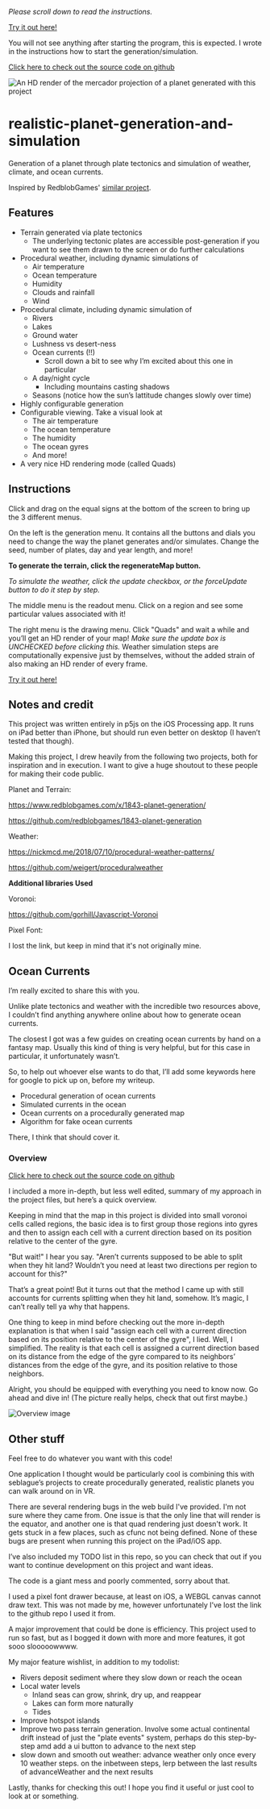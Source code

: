 *_Please scroll down to read the instructions._*

[Try it out here!](https://freezedriedmangos.github.io/realistic-planet-generation-and-simulation/build/index.html)

You will not see anything after starting the program, this is expected. I wrote in the instructions how to start the generation/simulation.

[Click here to check out the source code on github](https://github.com/FreezeDriedMangos/realistic-planet-generation-and-simulation)

![An HD render of the mercador projection of a planet generated with this project](Showoff/IMG_1550.PNG?raw=true "HD Render of Default Seed")

# realistic-planet-generation-and-simulation

Generation of a planet through plate tectonics and simulation of weather, climate, and ocean currents.

Inspired by RedblobGames' [similar project](https://github.com/redblobgames/1843-planet-generation).

## Features

- Terrain generated via plate tectonics 
    - The underlying tectonic plates are accessible post-generation if you want to see them drawn to the screen or do further calculations 
- Procedural weather, including dynamic simulations of
    - Air temperature 
    - Ocean temperature 
    - Humidity
    - Clouds and rainfall
    - Wind
- Procedural climate, including dynamic simulation of
    - Rivers
    - Lakes
    - Ground water
    - Lushness vs desert-ness
    - Ocean currents (!!)
        - Scroll down a bit to see why I’m excited about this one in particular 
    - A day/night cycle
        - Including mountains casting shadows
    - Seasons (notice how the sun’s lattitude changes slowly over time)
- Highly configurable generation
- Configurable viewing. Take a visual look at 
    - The air temperature 
    - The ocean temperature 
    - The humidity
    - The ocean gyres
    - And more!
- A very nice HD rendering mode (called Quads)

## Instructions

Click and drag on the equal signs at the bottom of the screen to bring up the 3 different menus.

On the left is the generation menu. It contains all the buttons and dials you need to change the way the planet generates and/or simulates. Change the seed, number of plates, day and year length, and more!

**To generate the terrain, click the regenerateMap button.**

*To simulate the weather, click the update checkbox, or the forceUpdate button to do it step by step.* 

The middle menu is the readout menu. Click on a region and see some particular values associated with it!

The right menu is the drawing menu. Click "Quads" and wait a while and you’ll get an HD render of your map! *Make sure the update box is UNCHECKED before clicking this.* Weather simulation steps are computationally expensive just by themselves, without the added strain of also making an HD render of every frame.

[Try it out here!](https://freezedriedmangos.github.io/realistic-planet-generation-and-simulation/build/index.html)

## Notes and credit

This project was written entirely in p5js on the iOS Processing app. It runs on iPad better than iPhone, but should run even better on desktop (I haven’t tested that though).

Making this project, I drew heavily from the following two projects, both for inspiration and in execution. I want to give a huge shoutout to these people for making their code public.

Planet and Terrain:

https://www.redblobgames.com/x/1843-planet-generation/

https://github.com/redblobgames/1843-planet-generation

Weather:

https://nickmcd.me/2018/07/10/procedural-weather-patterns/

https://github.com/weigert/proceduralweather

**Additional libraries Used**

Voronoi:

https://github.com/gorhill/Javascript-Voronoi

Pixel Font:

I lost the link, but keep in mind that it's not originally mine.

## Ocean Currents

I’m really excited to share this with you.

Unlike plate tectonics and weather with the incredible two resources above, I couldn’t find anything anywhere online about how to generate ocean currents. 

The closest I got was a few guides on creating ocean currents by hand on a fantasy map. Usually this kind of thing is very helpful, but for this case in particular, it unfortunately wasn’t.

So, to help out whoever else wants to do that, I’ll add some keywords here for google to pick up on, before my writeup.
- Procedural generation of ocean currents
- Simulated currents in the ocean
- Ocean currents on a procedurally generated map
- Algorithm for fake ocean currents

There, I think that should cover it.

### Overview

[Click here to check out the source code on github](https://github.com/ClayDiGiorgio/realistic-planet-generation-and-simulation)

I included a more in-depth, but less well edited, summary of my approach in the project files, but here’s a quick overview. 

Keeping in mind that the map in this project is divided into small voronoi cells called regions, the basic idea is to first group those regions into gyres and then to assign each cell with a current direction based on its position relative to the center of the gyre. 

"But wait!" I hear you say. "Aren’t currents supposed to be able to split when they hit land? Wouldn’t you need at least two directions per region to account for this?" 

That’s a great point! But it turns out that the method I came up with still accounts for currents splitting when they hit land, somehow. It’s magic, I can’t really tell ya why that happens.

One thing to keep in mind before checking out the more in-depth explanation is that when I said "assign each cell with a current direction based on its position relative to the center of the gyre", I lied. Well, I simplified. The reality is that each cell is assigned a current direction based on its distance from the edge of the gyre compared to its neighbors’ distances from the edge of the gyre, and its position relative to those neighbors. 

Alright, you should be equipped with everything you need to know now. Go ahead and dive in! (The picture really helps, check that out first maybe.)

![Overview image](CurrentsGenerationAlgorithm/CurrentsAlgorithmStep-by-step.PNG?raw=true "An image showing the currents generation process step by step")

## Other stuff

Feel free to do whatever you want with this code!

One application I thought would be particularly cool is combining this with seblague’s projects to create procedurally generated, realistic planets you can walk around on in VR. 

There are several rendering bugs in the web build I've provided. I'm not sure where they came from. One issue is that the only line that will render is the equator, and another one is that quad rendering just doesn't work. It gets stuck in a few places, such as cfunc not being defined. None of these bugs are present when running this project on the iPad/iOS app. 

I’ve also included my TODO list in this repo, so you can check that out if you want to continue development on this project and want ideas.

The code is a giant mess and poorly commented, sorry about that.

I used a pixel font drawer because, at least on iOS, a WEBGL canvas cannot draw text. This was not made by me, however unfortunately I’ve lost the link to the github repo I used it from.

A major improvement that could be done is efficiency. This project used to run so fast, but as I bogged it down with more and more features, it got sooo slooooowwww.

My major feature wishlist, in addition to my todolist:
- Rivers deposit sediment where they slow down or reach the ocean
- Local water levels 
    - Inland seas can grow, shrink, dry up, and reappear
    - Lakes can form more naturally 
    - Tides
- Improve hotspot islands
- Improve two pass terrain generation. Involve some actual continental drift instead of just the "plate events" system, perhaps do this step-by-step amd add a ui button to advance to the next step
- slow down and smooth out weather: advance weather only once every 10 weather steps. on the inbetween steps, lerp between the last results of advanceWeather and the next results

Lastly, thanks for checking this out! I hope you find it useful or just cool to look at or something.
